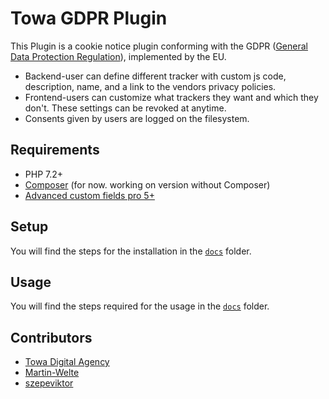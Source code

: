 # Towa GDPR Plugin

This Plugin is a cookie notice plugin conforming with the GDPR ([General Data Protection Regulation](https://eur-lex.europa.eu/eli/reg/2016/679/oj)), implemented by the EU. 

- Backend-user can define different tracker with custom js code, description, name, and a link to the vendors privacy policies.
- Frontend-users can customize what trackers they want and which they don't. These settings can be revoked at anytime.
- Consents given by users are logged on the filesystem.

## Requirements
- PHP 7.2+
- [Composer](https://getcomposer.org/) (for now. working on version without Composer)
- [Advanced custom fields pro 5+](https://www.advancedcustomfields.com/)

## Setup 
You will find the steps for the installation in the [`docs`](/docs/) folder.

## Usage
You will find the steps required for the usage in the [`docs`](/docs/) folder.


## Contributors
- [Towa Digital Agency](https://www.towa.at)
- [Martin-Welte](https://github.com/Martin-Welte)
- [szepeviktor](https://github.com/szepeviktor)
